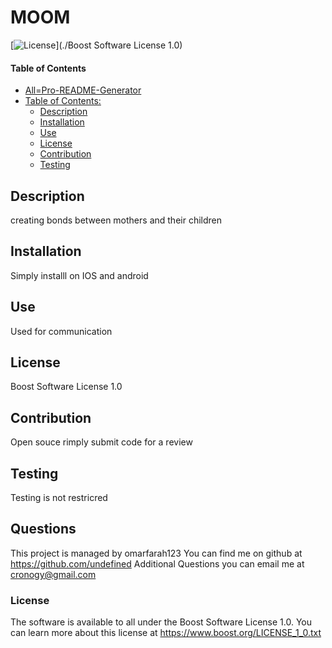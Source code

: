 # MOOM
[![License](https://img.shields.io/badge/License-Boost%20Software%20License%201.0-green.svg)](./Boost Software License 1.0)
#### Table of Contents
- [All=Pro-README-Generator](#all-pro-readme-generator)
- [Table of Contents:](#table-of-contents-)
  * [Description](#description)
  * [Installation](#installation) 
  * [Use](#use)
  * [License](#license)
  * [Contribution](#contribution)
  * [Testing](#testing)

## Description
creating bonds between mothers and their children
## Installation
Simply installl on IOS and android
## Use
Used for communication
## License
Boost Software License 1.0
## Contribution
Open souce rimply submit code for a review
## Testing
Testing is not restricred
## Questions
This project is managed by omarfarah123
You can find me on github at https://github.com/undefined
Additional Questions you can email me at cronogy@gmail.com
### License
The software is available to all under the Boost Software License 1.0. You can learn more about this license at https://www.boost.org/LICENSE_1_0.txt
